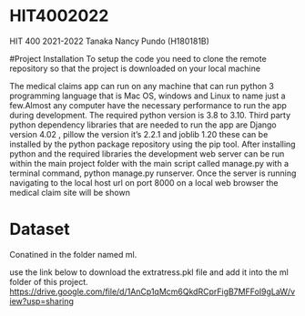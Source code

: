 # HIT4002022
HIT 400 2021-2022 Tanaka Nancy Pundo (H180181B)

#Project Installation
To setup the code you need to clone the remote repository so that the project is downloaded on your local machine

The medical claims app can run on any machine that can run python 3 programming language that is Mac OS, windows and Linux to name just a few.Almost any computer have the necessary performance to run the app during development. The required python version is 3.8 to 3.10. Third party python dependency libraries that are needed to run the app are Django version 4.02 , pillow the version it’s 2.2.1 and joblib 1.20 these can be installed by the python package repository using the pip tool.
After installing python and the required libraries the development web server can be run within the main project folder with the main script called manage.py with a terminal command, python manage.py runserver. Once the server is running navigating to the local host url on port 8000 on a local web browser the medical claim site will be shown

# Dataset
Conatined in the folder named ml.

use the link below to download the extratress.pkl file and add it into the ml folder of this project.
https://drive.google.com/file/d/1AnCp1qMcm6QkdRCprFigB7MFFoI9gLaW/view?usp=sharing





